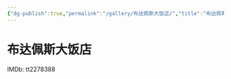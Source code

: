 ```yaml
---
{"dg-publish":true,"permalink":"/gallery/布达佩斯大饭店/","title":"布达佩斯大饭店","created":"2025-05-31T16:09:38.074+08:00"}
---
```



# 布达佩斯大饭店

IMDb: tt2278388

